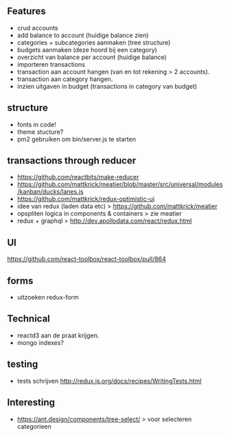 ## Features
 - crud accounts
 - add balance to account (huidige balance zien)
 - categories + subcategories aanmaken (tree structure)
 - budgets aanmaken (deze hoord bij een category)
 - overzicht van balance per account (huidige balance)
 - importeren transactions
 - transaction aan account hangen (van en tot rekening > 2 accounts).
 - transaction aan category hangen.
 - inzien uitgaven in budget (transactions in category van budget)
 
## structure  
 - fonts in code!
 - theme stucture?
 - pm2 gebruiken om bin/server.js te starten
 

## transactions through reducer
 - https://github.com/reactbits/make-reducer
 - https://github.com/mattkrick/meatier/blob/master/src/universal/modules/kanban/ducks/lanes.js
 - https://github.com/mattkrick/redux-optimistic-ui
 - idee van redux (laden data etc) > https://github.com/mattkrick/meatier
 - opspliten logica in components & containers > zie meatier
 - redux + graphql > http://dev.apollodata.com/react/redux.html
 
## UI
 https://github.com/react-toolbox/react-toolbox/pull/864
 
## forms
 - uitzoeken redux-form
 
## Technical
 - reactd3 aan de praat krijgen.
 - mongo indexes?
 
## testing
 - tests schrijven http://redux.js.org/docs/recipes/WritingTests.html
 
## Interesting
 - https://ant.design/components/tree-select/ > voor selecteren categorieen